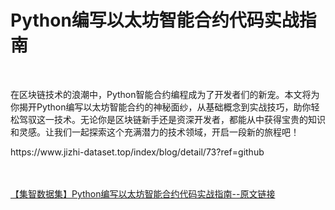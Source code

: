 <h1>Python编写以太坊智能合约代码实战指南</h1><br /><p>在区块链技术的浪潮中，Python智能合约编程成为了开发者们的新宠。本文将为你揭开Python编写以太坊智能合约的神秘面纱，从基础概念到实战技巧，助你轻松驾驭这一技术。无论你是区块链新手还是资深开发者，都能从中获得宝贵的知识和灵感。让我们一起探索这个充满潜力的技术领域，开启一段新的旅程吧！</p><p>https://www.jizhi-dataset.top/index/blog/detail/73?ref=github</p><br /><br /><a href="https://www.jizhi-dataset.top/index/blog/detail/73?ref=github" target="_blank">【集智数据集】Python编写以太坊智能合约代码实战指南--原文链接</a>